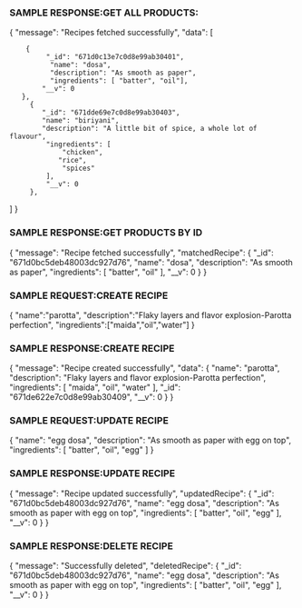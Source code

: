  ### SAMPLE RESPONSE:GET ALL PRODUCTS:

 {
     "message": "Recipes fetched successfully",
    "data": [

        {
             "_id": "671d0c13e7c0d8e99ab30401",           
              "name": "dosa",
              "description": "As smooth as paper",
              "ingredients": [ "batter", "oil"],
            "__v": 0
       },
         {
            "_id": "671dde69e7c0d8e99ab30403",
            "name": "biriyani",
            "description": "A little bit of spice, a whole lot of flavour",
             "ingredients": [
                 "chicken",
                "rice",
                 "spices"
             ],
             "__v": 0
         },

   ] }



### SAMPLE RESPONSE:GET PRODUCTS BY ID



{
    "message": "Recipe fetched successfully",
    "matchedRecipe": {
        "_id": "671d0bc5deb48003dc927d76",
        "name": "dosa",
        "description": "As smooth as paper",
        "ingredients": [
            "batter",
            "oil"
        ],
        "__v": 0
    }
}




### SAMPLE REQUEST:CREATE RECIPE

 {
    "name":"parotta",
    "description":"Flaky layers and flavor explosion-Parotta perfection",
    "ingredients":["maida","oil","water"]
}

### SAMPLE RESPONSE:CREATE RECIPE

{
    "message": "Recipe created successfully",
    "data": {
        "name": "parotta",
        "description": "Flaky layers and flavor explosion-Parotta perfection",
        "ingredients": [
            "maida",
            "oil",
            "water"
        ],
        "_id": "671de622e7c0d8e99ab30409",
        "__v": 0
    }
}



### SAMPLE REQUEST:UPDATE RECIPE

{
        "name": "egg dosa",
        "description": "As smooth as paper with egg on top",
        "ingredients": [
            "batter",
            "oil",
            "egg"
        ]
    }

### SAMPLE RESPONSE:UPDATE RECIPE

{
    "message": "Recipe updated successfully",
    "updatedRecipe": {
        "_id": "671d0bc5deb48003dc927d76",
        "name": "egg dosa",
        "description": "As smooth as paper with egg on top",
        "ingredients": [
            "batter",
            "oil",
            "egg"
        ],
        "__v": 0
    }
}




### SAMPLE RESPONSE:DELETE RECIPE

{
    "message": "Successfully deleted",
    "deletedRecipe": {
        "_id": "671d0bc5deb48003dc927d76",
        "name": "egg dosa",
        "description": "As smooth as paper with egg on top",
        "ingredients": [
            "batter",
            "oil",
            "egg"
        ],
        "__v": 0
    }
}
